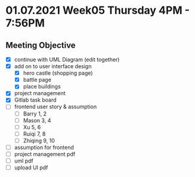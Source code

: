 # 01.07.2021 Week05 Thursday 4PM - 7:56PM

## Meeting Objective
- [x] continue with UML Diagram (edit together)
- [x] add on to user interface design
  - [x] hero castle (shopping page)
  - [x] battle page
  - [x] place buildings
- [x] project management
- [x] Gitlab task board
- [ ] frontend user story & assumption
  - [ ] Barry 1, 2
  - [ ] Mason 3, 4
  - [ ] Xu 5, 6
  - [ ] Ruiqi 7, 8
  - [ ] Zhiqing 9, 10
- [ ] assumption for frontend
- [ ] project management pdf
- [ ] uml pdf
- [ ] upload UI pdf

